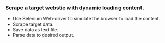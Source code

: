 ### Scrape a target webstie with dynamic loading content.
* Use Selenium Web-driver to simulate the browser to load the content. 
* Scrape target data.
* Save data as text file.
* Parse data to desired output. 
